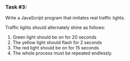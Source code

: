 ### Task #3:
Write a JavaScript program that imitates real traffic lights.

Traffic lights should alternately shine as follows:
  1. Green light should be on for 20 seconds
  2. The yellow light should flash for 2 seconds
  3. The red light should be on for 15 seconds
  4. The whole process must be repeated endlessly.
